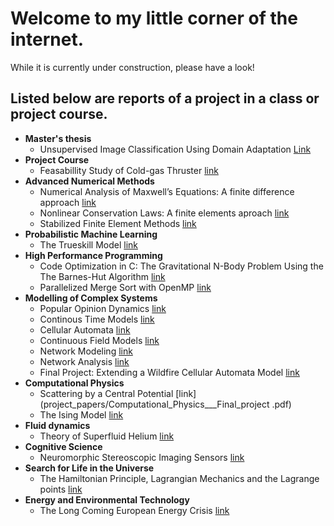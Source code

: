 # Welcome to my little corner of the internet.
While it is currently under construction, please have a look!

## Listed below are reports of a project in a class or project course.
* **Master's thesis**
  - Unsupervised Image Classification Using Domain Adaptation [Link](project_papers/Exjobb.pdf)
* **Project Course**
  - Feasabillity Study of Cold-gas Thruster [link](project_papers/Gom_Space_project.pdf)
* **Advanced Numerical Methods**
  - Numerical Analysis of Maxwell’s Equations: A finite difference approach [link](project_papers/anm_fd.pdf)
  - Nonlinear Conservation Laws: A finite elements aproach [link](project_papers/anm_fe.pdf.pdf)
  - Stabilized Finite Element Methods [link](project_papers/anm_stab_fem.pdf)
* **Probabilistic Machine Learning**
  - The Trueskill Model [link](project_papers/APML_mini_project.pdf)
* **High Performance Programming**
  - Code Optimization in C:
The Gravitational N-Body Problem Using the The Barnes-Hut Algorithm [link](project_papers/High_Performance_Programming_1TD062___Assignments.pdf)
  - Parallelized Merge Sort with OpenMP [link](project_papers/hpp_indv_project.pdf)
* **Modelling of Complex Systems**
  - Popular Opinion Dynamics [link](project_papers/mcs_assignment_1_discrete_models.pdf)
  - Continous Time Models [link](project_papers/mcs_assignment_2_cont_time_models.pdf)
  - Cellular Automata [link](project_papers/mcs_assignment_3_cellular_automata.pdf)
  - Continuous Field Models [link](project_papers/mcs_assignment_4_cont_field_models.pdf)
  - Network Modeling [link](project_papers/mcs_assignment_5_Network_Modeling.pdf)
  - Network Analysis [link](project_papers/mcs_assignment_6_Network_Analysis.pdf)
  - Final Project: Extending a Wildfire Cellular Automata Model [link](project_papers/MCS_final_project.pdf)
* **Computational Physics**
  - Scattering by a Central Potential [link](project_papers/Computational_Physics___Final_project .pdf)
  - The Ising Model [link](project_papers/Computational_Physics___Final_project_34.pdf)
* **Fluid dynamics**
  - Theory of Superfluid Helium [link](project_papers/Aiken_Taziny_Bjervig.pdf)
* **Cognitive Science**
  - Neuromorphic Stereoscopic Imaging Sensors [link](project_papers/Cognitive_Science_CSCI_3702___Neuromorphic_Stereoscopic_Imaging_Sensors.pdf.pdf)
* **Search for Life in the Universe**
  - The Hamiltonian Principle, Lagrangian Mechanics and the Lagrange points [link](project_papers/Search_for_Life_in_the_Universe_ASTR2040___Hamiltonian_and_Lagrangian_Mechanics_and_the_Lagrange_Points.pdf)
* **Energy and Environmental Technology**
  - The Long Coming European Energy Crisis [link](project_papers/Energy_and_Environmental_Technology_1TE623_Paper.pdf)


